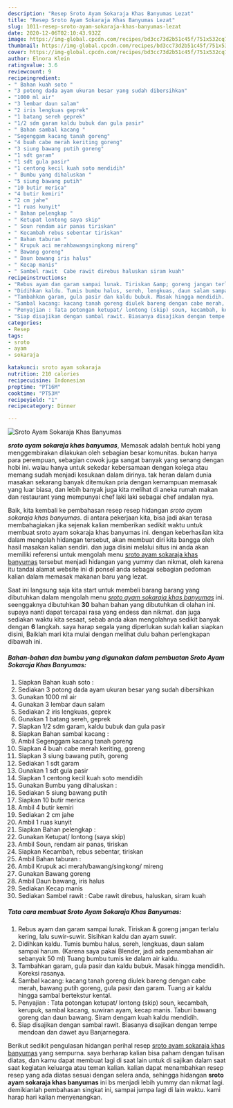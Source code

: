 ```yaml
---
description: "Resep Sroto Ayam Sokaraja Khas Banyumas Lezat"
title: "Resep Sroto Ayam Sokaraja Khas Banyumas Lezat"
slug: 1011-resep-sroto-ayam-sokaraja-khas-banyumas-lezat
date: 2020-12-06T02:10:43.932Z
image: https://img-global.cpcdn.com/recipes/bd3cc73d2b51c45f/751x532cq70/sroto-ayam-sokaraja-khas-banyumas-foto-resep-utama.jpg
thumbnail: https://img-global.cpcdn.com/recipes/bd3cc73d2b51c45f/751x532cq70/sroto-ayam-sokaraja-khas-banyumas-foto-resep-utama.jpg
cover: https://img-global.cpcdn.com/recipes/bd3cc73d2b51c45f/751x532cq70/sroto-ayam-sokaraja-khas-banyumas-foto-resep-utama.jpg
author: Elnora Klein
ratingvalue: 3.6
reviewcount: 9
recipeingredient:
- " Bahan kuah soto "
- "3 potong dada ayam ukuran besar yang sudah dibersihkan"
- "1000 ml air"
- "3 lembar daun salam"
- "2 iris lengkuas geprek"
- "1 batang sereh geprek"
- "1/2 sdm garam kaldu bubuk dan gula pasir"
- " Bahan sambal kacang "
- "Segenggam kacang tanah goreng"
- "4 buah cabe merah keriting goreng"
- "3 siung bawang putih goreng"
- "1 sdt garam"
- "1 sdt gula pasir"
- "1 centong kecil kuah soto mendidih"
- " Bumbu yang dihaluskan "
- "5 siung bawang putih"
- "10 butir merica"
- "4 butir kemiri"
- "2 cm jahe"
- "1 ruas kunyit"
- " Bahan pelengkap "
- " Ketupat lontong saya skip"
- " Soun rendam air panas tiriskan"
- " Kecambah rebus sebentar tiriskan"
- " Bahan taburan "
- " Krupuk aci merahbawangsingkong mireng"
- " Bawang goreng"
- " Daun bawang iris halus"
- " Kecap manis"
- " Sambel rawit  Cabe rawit direbus haluskan siram kuah"
recipeinstructions:
- "Rebus ayam dan garam sampai lunak. Tiriskan &amp; goreng jangan terlalu kering, lalu suwir-suwir. Sisihkan kaldu dan ayam suwir."
- "Didihkan kaldu. Tumis bumbu halus, sereh, lengkuas, daun salam sampai harum. (Karena saya pakai Blender, jadi ada penambahan air sebanyak 50 ml) Tuang bumbu tumis ke dalam air kaldu."
- "Tambahkan garam, gula pasir dan kaldu bubuk. Masak hingga mendidih. Koreksi rasanya."
- "Sambal kacang: kacang tanah goreng diulek bareng dengan cabe merah, bawang putih goreng, gula pasir dan garam. Tuang air kaldu hingga sambal bertekstur kental."
- "Penyajian : Tata potongan ketupat/ lontong (skip) soun, kecambah, kerupuk, sambal kacang, suwiran ayam, kecap manis. Taburi bawang goreng dan daun bawang. Siram dengam kuah kaldu mendidih."
- "Siap disajikan dengan sambal rawit. Biasanya disajikan dengan tempe mendoan dan dawet ayu Banjarnegara."
categories:
- Resep
tags:
- sroto
- ayam
- sokaraja

katakunci: sroto ayam sokaraja 
nutrition: 210 calories
recipecuisine: Indonesian
preptime: "PT16M"
cooktime: "PT53M"
recipeyield: "1"
recipecategory: Dinner

---
```



![Sroto Ayam Sokaraja Khas Banyumas](https://img-global.cpcdn.com/recipes/bd3cc73d2b51c45f/751x532cq70/sroto-ayam-sokaraja-khas-banyumas-foto-resep-utama.jpg)

<b><i>sroto ayam sokaraja khas banyumas</i></b>, Memasak adalah bentuk hobi yang menggembirakan dilakukan oleh sebagian besar komunitas. bukan hanya para perempuan, sebagian cowok juga sangat banyak yang senang dengan hobi ini. walau hanya untuk sekedar kebersamaan dengan kolega atau memang sudah menjadi kesukaan dalam dirinya. tak heran dalam dunia masakan sekarang banyak ditemukan pria dengan kemampuan memasak yang luar biasa, dan lebih banyak juga kita melihat di aneka rumah makan dan restaurant yang mempunyai chef laki laki sebagai chef andalan nya.



Baik, kita kembali ke pembahasan resep resep hidangan <i>sroto ayam sokaraja khas banyumas</i>. di antara pekerjaan kita, bisa jadi akan terasa membahagiakan jika sejenak kalian memberikan sedikit waktu untuk membuat sroto ayam sokaraja khas banyumas ini. dengan keberhasilan kita dalam mengolah hidangan tersebut, akan membuat diri kita bangga oleh hasil masakan kalian sendiri. dan juga disini melalui situs ini anda akan memiliki referensi untuk mengolah menu <u>sroto ayam sokaraja khas banyumas</u> tersebut menjadi hidangan yang yummy dan nikmat, oleh karena itu tandai alamat website ini di ponsel anda sebagai sebagian pedoman kalian dalam memasak makanan baru yang lezat.


Saat ini langsung saja kita start untuk membeli barang barang yang dibutuhkan dalam mengolah menu <u><i>sroto ayam sokaraja khas banyumas</i></u> ini. seenggaknya dibutuhkan <b>30</b> bahan bahan yang dibutuhkan di olahan ini. supaya nanti dapat tercapai rasa yang endess dan nikmat. dan juga sediakan waktu kita sesaat, sebab anda akan mengolahnya sedikit banyak dengan <b>6</b> langkah. saya harap segala yang diperlukan sudah kalian siapkan disini, Baiklah mari kita mulai dengan melihat dulu bahan perlengkapan dibawah ini.

<!--inarticleads1-->

##### Bahan-bahan dan bumbu yang digunakan dalam pembuatan Sroto Ayam Sokaraja Khas Banyumas:

1. Siapkan  Bahan kuah soto :
1. Sediakan 3 potong dada ayam ukuran besar yang sudah dibersihkan
1. Gunakan 1000 ml air
1. Gunakan 3 lembar daun salam
1. Sediakan 2 iris lengkuas, geprek
1. Gunakan 1 batang sereh, geprek
1. Siapkan 1/2 sdm garam, kaldu bubuk dan gula pasir
1. Siapkan  Bahan sambal kacang :
1. Ambil Segenggam kacang tanah goreng
1. Siapkan 4 buah cabe merah keriting, goreng
1. Siapkan 3 siung bawang putih, goreng
1. Sediakan 1 sdt garam
1. Gunakan 1 sdt gula pasir
1. Siapkan 1 centong kecil kuah soto mendidih
1. Gunakan  Bumbu yang dihaluskan :
1. Sediakan 5 siung bawang putih
1. Siapkan 10 butir merica
1. Ambil 4 butir kemiri
1. Sediakan 2 cm jahe
1. Ambil 1 ruas kunyit
1. Siapkan  Bahan pelengkap :
1. Gunakan  Ketupat/ lontong (saya skip)
1. Ambil  Soun, rendam air panas, tiriskan
1. Siapkan  Kecambah, rebus sebentar, tiriskan
1. Ambil  Bahan taburan :
1. Ambil  Krupuk aci merah/bawang/singkong/ mireng
1. Gunakan  Bawang goreng
1. Ambil  Daun bawang, iris halus
1. Sediakan  Kecap manis
1. Sediakan  Sambel rawit : Cabe rawit direbus, haluskan, siram kuah




<!--inarticleads2-->

##### Tata cara membuat Sroto Ayam Sokaraja Khas Banyumas:

1. Rebus ayam dan garam sampai lunak. Tiriskan &amp; goreng jangan terlalu kering, lalu suwir-suwir. Sisihkan kaldu dan ayam suwir.
1. Didihkan kaldu. Tumis bumbu halus, sereh, lengkuas, daun salam sampai harum. (Karena saya pakai Blender, jadi ada penambahan air sebanyak 50 ml) Tuang bumbu tumis ke dalam air kaldu.
1. Tambahkan garam, gula pasir dan kaldu bubuk. Masak hingga mendidih. Koreksi rasanya.
1. Sambal kacang: kacang tanah goreng diulek bareng dengan cabe merah, bawang putih goreng, gula pasir dan garam. Tuang air kaldu hingga sambal bertekstur kental.
1. Penyajian : Tata potongan ketupat/ lontong (skip) soun, kecambah, kerupuk, sambal kacang, suwiran ayam, kecap manis. Taburi bawang goreng dan daun bawang. Siram dengam kuah kaldu mendidih.
1. Siap disajikan dengan sambal rawit. Biasanya disajikan dengan tempe mendoan dan dawet ayu Banjarnegara.




Berikut sedikit pengulasan hidangan perihal resep <u>sroto ayam sokaraja khas banyumas</u> yang sempurna. saya berharap kalian bisa paham dengan tulisan diatas, dan kamu dapat membuat lagi di saat lain untuk di sajikan dalam saat saat kegiatan keluarga atau teman kalian. kalian dapat menambahkan resep resep yang ada diatas sesuai dengan selera anda, sehingga hidangan <b>sroto ayam sokaraja khas banyumas</b> ini bs menjadi lebih yummy dan nikmat lagi. demikianlah pembahasan singkat ini, sampai jumpa lagi di lain waktu. kami harap hari kalian menyenangkan.
